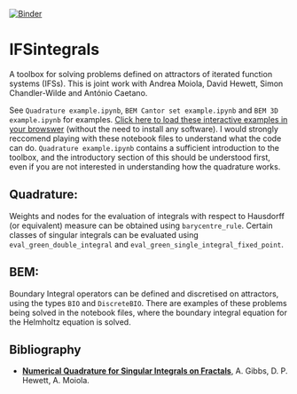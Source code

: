 [![Binder](https://mybinder.org/badge_logo.svg)](https://mybinder.org/v2/gh/AndrewGibbs/IFSintegrals/HEAD)

# IFSintegrals

A toolbox for solving problems defined on attractors of iterated function systems (IFSs). This is joint work with Andrea Moiola, David Hewett, Simon Chandler-Wilde and António Caetano.

See `Quadrature example.ipynb`, `BEM Cantor set example.ipynb` and `BEM 3D example.ipynb` for examples.
[Click here to load these interactive examples in your browswer](https://mybinder.org/v2/gh/AndrewGibbs/IFSintegrals/HEAD) (without the need to install any software). I would strongly reccomend playing with these notebook files to understand what the code can do. `Quadrature example.ipynb` contains a sufficient introduction to the toolbox, and the introductory section of this should be understood first, even if you are not interested in understanding how the quadrature works.

## Quadrature:
Weights and nodes for the evaluation of integrals with respect to Hausdorff (or equivalent) measure can be obtained using `barycentre_rule`. Certain classes of singular integrals can be evaluated using `eval_green_double_integral` and `eval_green_single_integral_fixed_point`.

## BEM:
Boundary Integral operators can be defined and discretised on attractors, using the types `BIO` and `DiscreteBIO`.
There are examples of these problems being solved in the notebook files, where the boundary integral equation for the Helmholtz equation is solved.

## Bibliography
* [**Numerical Quadrature for Singular Integrals on Fractals**](http://arxiv.org/abs/2112.11793), A. Gibbs, D. P. Hewett, A. Moiola.
